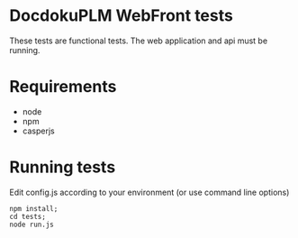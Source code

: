 # DocdokuPLM WebFront tests

These tests are functional tests. The web application and api must be running.

# Requirements

* node
* npm
* casperjs

# Running tests

Edit config.js according to your environment (or use command line options)

```
npm install;
cd tests;
node run.js
```
